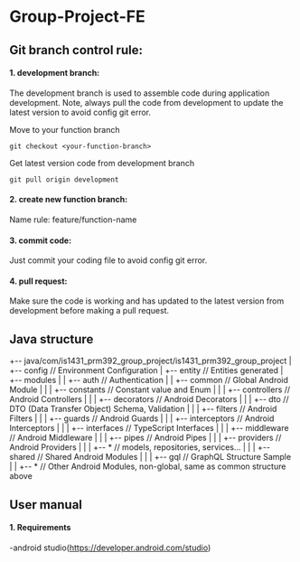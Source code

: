 # Group-Project-FE

## Git branch control rule:

#### 1. development branch:

The development branch is used to assemble code during application development. 
Note, always pull the code from development to update the latest version to avoid config git error.

Move to your function branch
```shell
git checkout <your-function-branch>
```
Get latest version code from development branch
```shell
git pull origin development
```
#### 2. create new function branch:

Name rule: feature/function-name

#### 3. commit code:

Just commit your coding file to avoid config git error.

#### 4. pull request:

Make sure the code is working and has updated to the latest version from development before making a pull request.

## Java structure
+-- java/com/is1431_prm392_group_project/is1431_prm392_group_project
|   +-- config // Environment Configuration
|   +-- entity // Entities generated
|   +-- modules
|   |   +-- auth // Authentication
|   |   +-- common // Global Android Module
|   |   |   +-- constants // Constant value and Enum
|   |   |   +-- controllers // Android Controllers
|   |   |   +-- decorators // Android Decorators
|   |   |   +-- dto // DTO (Data Transfer Object) Schema, Validation
|   |   |   +-- filters // Android Filters
|   |   |   +-- guards // Android Guards
|   |   |   +-- interceptors // Android Interceptors
|   |   |   +-- interfaces // TypeScript Interfaces
|   |   |   +-- middleware // Android Middleware
|   |   |   +-- pipes // Android Pipes
|   |   |   +-- providers // Android Providers
|   |   |   +-- * // models, repositories, services...
|   |   |   +-- shared // Shared Android Modules
|   |   |   +-- gql // GraphQL Structure Sample
|   |   +-- * // Other Android Modules, non-global, same as common structure above
## User manual

#### 1. Requirements

-android studio(https://developer.android.com/studio)